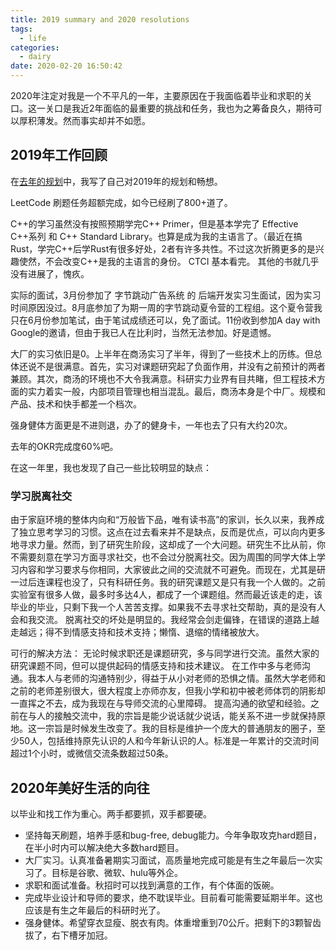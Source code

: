 ```yaml
---
title: 2019 summary and 2020 resolutions
tags:
  - life
categories:
  - dairy
date: 2020-02-20 16:50:42
---
```



2020年注定对我是一个不平凡的一年，主要原因在于我面临着毕业和求职的关口。这一关口是我近2年面临的最重要的挑战和任务，我也为之筹备良久，期待可以厚积薄发。然而事实却并不如愿。

## 2019年工作回顾

在[去年的规划](https://youngforest.github.io/2018/12/12/2018-summary-and-2019-resolutions/)中，我写了自己对2019年的规划和畅想。

LeetCode 刷题任务超额完成，如今已经刷了800+道了。

C++的学习虽然没有按照预期学完C++ Primer，但是基本学完了 Effective C++系列 和 C++ Standard Library。也算是成为我的主语言了。（最近在搞Rust，学完C++后学Rust有很多好处，2者有许多共性。不过这次折腾更多的是兴趣使然，不会改变C++是我的主语言的身份。
CTCI 基本看完。
其他的书就几乎没有进展了，愧疚。

实际的面试，3月份参加了 字节跳动广告系统 的 后端开发实习生面试，因为实习时间原因没过。8月底参加了为期一周的字节跳动夏令营的工程组。这个夏令营我只在6月份参加笔试，由于笔试成绩还可以，免了面试。11份收到参加A day with Google的邀请，但由于我已人在比利时，当然无法参加。好是遗憾。

大厂的实习依旧是0。上半年在商汤实习了半年，得到了一些技术上的历练。但总体还说不是很满意。首先，实习对课题研究起了负面作用，并没有之前预计的两者兼顾。其次，商汤的环境也不大令我满意。科研实力业界有目共睹，但工程技术方面的实力着实一般，内部项目管理也相当混乱。最后，商汤本身是个中厂。规模和产品、技术和快手都差一个档次。

强身健体方面更是不进则退，办了的健身卡，一年也去了只有大约20次。

去年的OKR完成度60%吧。

在这一年里，我也发现了自己一些比较明显的缺点：

### 学习脱离社交

由于家庭环境的整体内向和“万般皆下品，唯有读书高”的家训，长久以来，我养成了独立思考学习的习惯。这点在过去看来并不是缺点，反而是优点，可以向内更多地寻求力量。然而，到了研究生阶段，这却成了一个大问题。研究生不比从前，你不需要刻意在学习方面寻求社交，也不会过分脱离社交。因为周围的同学大体上学习内容和学习要求与你相同，大家彼此之间的交流就不可避免。而现在，尤其是研一过后连课程也没了，只有科研任务。我的研究课题又是只有我一个人做的。之前实验室有很多人做，最多时多达4人，都成了一个课题组。然而最近该走的走，该毕业的毕业，只剩下我一个人苦苦支撑。如果我不去寻求社交帮助，真的是没有人会和我交流。
脱离社交的坏处是明显的。我经常会剑走偏锋，在错误的道路上越走越远；得不到情感支持和技术支持；懒惰、退缩的情绪被放大。

可行的解决方法：
无论时候求职还是课题研究，多与同学进行交流。虽然大家的研究课题不同，但可以提供起码的情感支持和技术建议。
在工作中多与老师沟通。我本人与老师的沟通特别少，得益于从小对老师的恐惧之情。虽然大学老师和之前的老师差别很大，很大程度上亦师亦友，但我小学和初中被老师体罚的阴影却一直挥之不去，成为我现在与导师交流的心里障碍。
提高沟通的欲望和经验。之前在与人的接触交流中，我的宗旨是能少说话就少说话，能关系不进一步就保持原地。这一宗旨是时候发生改变了。我的目标是维护一个庞大的普通朋友的圈子，至少50人，包括维持原先认识的人和今年新认识的人。标准是一年累计的交流时间超过1个小时，或微信交流条数超过50条。

## 2020年美好生活的向往

以毕业和找工作为重心。两手都要抓，双手都要硬。

- 坚持每天刷题，培养手感和bug-free, debug能力。今年争取攻克hard题目，在半小时内可以解决绝大多数hard题目。
- 大厂实习。认真准备暑期实习面试，高质量地完成可能是有生之年最后一次实习了。目标是谷歌、微软、hulu等外企。
- 求职和面试准备。秋招时可以找到满意的工作，有个体面的饭碗。
- 完成毕业设计和导师的要求，绝不耽误毕业。目前看可能需要延期半年。这也应该是有生之年最后的科研时光了。
- 强身健体。希望穿衣显瘦、脱衣有肉。体重增重到70公斤。把剩下的3颗智齿拔了，右下槽牙加冠。